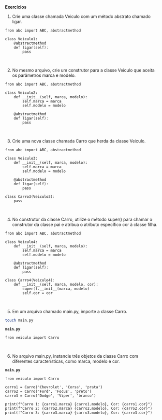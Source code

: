 **Exercícios**

01. Crie uma classe chamada Veiculo com um método abstrato chamado ligar.

```PY
from abc import ABC, abstractmethod

class Veiculo1:
    @abstractmethod
    def ligar(self):
        pass
```

&nbsp;

02. No mesmo arquivo, crie um construtor para a classe Veiculo que aceita os parâmetros marca e modelo.

```PY
from abc import ABC, abstractmethod

class Veiculo2:
    def __init__(self, marca, modelo):
        self.marca = marca
        self.modelo = modelo

    @abstractmethod
    def ligar(self):
        pass
```

&nbsp;

03. Crie uma nova classe chamada Carro que herda da classe Veiculo.

```PY
from abc import ABC, abstractmethod

class Veiculo3:
    def __init__(self, marca, modelo):
        self.marca = marca
        self.modelo = modelo

    @abstractmethod
    def ligar(self):
        pass

class Carro3(Veiculo3):
    pass
```

&nbsp;

04. No construtor da classe Carro, utilize o método super() para chamar o construtor da classe pai e atribua o atributo específico cor à classe filha.

```PY
from abc import ABC, abstractmethod

class Veiculo4:
    def __init__(self, marca, modelo):
        self.marca = marca
        self.modelo = modelo

    @abstractmethod
    def ligar(self):
        pass

class Carro4(Veiculo4):
    def __init__(self, marca, modelo, cor):
        super().__init__(marca, modelo)
        self.cor = cor
```

&nbsp;

05. Em um arquivo chamado main.py, importe a classe Carro.

```BASH
touch main.py
```

**`main.py`**

```PY
from veiculo import Carro
```

&nbsp;

06. No arquivo main.py, instancie três objetos da classe Carro com diferentes características, como marca, modelo e cor.

**`main.py`**

```PY
from veiculo import Carro

carro1 = Carro('Chevrolet', 'Corsa', 'prata')
carro2 = Carro('Ford', 'Focus', 'preto')
carro3 = Carro('Dodge', 'Viper', 'branco')

print(f"Carro 1: {carro1.marca} {carro1.modelo}, Cor: {carro1.cor}")
print(f"Carro 2: {carro2.marca} {carro2.modelo}, Cor: {carro2.cor}")
print(f"Carro 3: {carro3.marca} {carro3.modelo}, Cor: {carro3.cor}")
```
